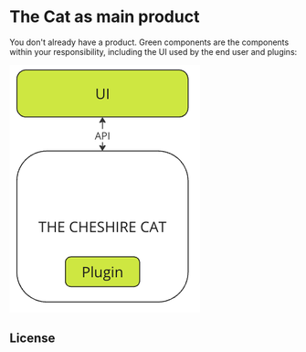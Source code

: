 # The Cat as main product

You don't already have a product. Green components are the components within your responsibility, including the UI used by the end user and plugins:

![Alt text](main-product.png)

## License